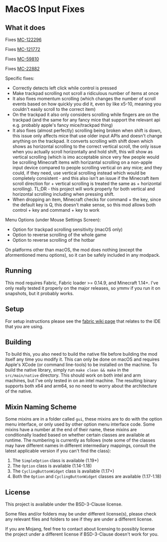 # MacOS Input Fixes

## What it does

Fixes [MC-122296](https://bugs.mojang.com/browse/MC-122296)

Fixes [MC-121772](https://bugs.mojang.com/browse/MC-121772)

Fixes [MC-59810](https://bugs.mojang.com/browse/MC-59810)

Fixes [MC-22882](https://bugs.mojang.com/browse/MC-22882)

Specific fixes:
- Correctly detects left click while control is pressed
- Make trackpad scrolling not scroll a ridiculous number of items at once
- It also fixes momentum scrolling (which changes the number of scroll events based on how quickly you did it, even by like x5-10, meaning you couldn't easily scroll to the correct item)
- On the trackpad it also only considers scrolling while fingers are on the trackpad (and the same for any fancy mice that support the relevant api e.g. probably apple's fancy mice/trackpad thing)
- It also fixes (almost perfectly) scrolling being broken when shift is down, this issue only affects mice that use older input APIs and doesn't change anything on the trackpad. It converts scrolling with shift down which shows as horizontal scrolling to the correct vertical scroll, the only issue when you actually scroll horizontally and hold shift, this will show as vertical scrolling (which is imo acceptable since very few people would be scrolling Minecraft items with horizantal scrolling on a non-apple input device compared to people scrolling vertical on any mice; and they could, if they need, use vertical scrolling instead which would be completely consistent - and this also isn't an issue if the Minecraft item scroll direction for + vertical scrolling is treated the same as + horizontal scrolling). TL;DR - this project will work properly for both vertical and horizontal scrolling including when pressing shift.
- When dropping an item, Minecraft checks for command + the key, since the default key is Q, this doesn't make sense, so this mod allows both control + key and command + key to work

Menu Options (under Mouse Settings Screen):
- Option for trackpad scrolling sensitivity (macOS only)
- Option to reverse scrolling of the whole game
- Option to reverse scrolling of the hotbar

On platforms other than macOS, the mod does nothing (except the aformentioned menu options), so it can be safely included in any modpack.

## Running

This mod requires Fabric, Fabric loader >= 0.14.9, and Minecraft 1.14+. I've only really tested it properly on the major releases, so ymmv if you run it on snapshots, but it probably works.

## Setup

For setup instructions please see the [fabric wiki page](https://fabricmc.net/wiki/tutorial:setup) that relates to the IDE that you are using.

## Building

To build this, you also need to build the native file before building the mod itself any time you modify it. This can only be done on macOS and requires Apple's XCode (or command line-tools) to be installed on the machine. To build the native library, simply run `make clean && make` in the `src/main/native` directory. This should work on both intel and arm machines, but I've only tested in on an intel machine. The resulting binary supports both x64 and arm64, so no need to worry about the architecture of the native.

## Mixin Naming Scheme

Some mixins are in a folder called `gui`, these mixins are to do with the option menu interface, or only used by other option menu interface code. Some mixins have a number at the end of their name, these mixins are conditionally loaded based on whether certain classes are available at runtime. The numbering is currently as follows (note some of the classes may have different names in different intermediary mappings, consult the latest applicable version if you can't find the class):
1. The `SimpleOption` class is available (1.19+)
2. The `Option` class is available (1.14-1.18)
3. The `CyclingButtonWidget` class is available (1.17+)
4. Both the `Option` and `CyclingButtonWidget` classes are available (1.17-1.18)

## License

This project is available under the BSD-3-Clause license.

Some files and/or folders may be under different license(s), please check any relevant files and folders to see if they are under a different license.

If you are Mojang, feel free to contact about licensing to possibly license the project under a different license if BSD-3-Clause doesn't work for you.
